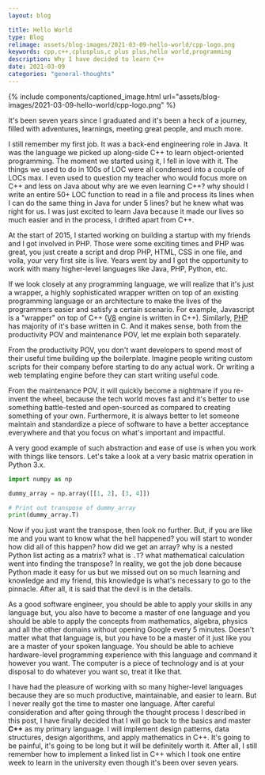 ```yaml
---
layout: blog

title: Hello World
type: Blog
relimage: assets/blog-images/2021-03-09-hello-world/cpp-logo.png
keywords: cpp,c++,cplusplus,c plus plus,hello world,programming
description: Why I have decided to learn C++
date: 2021-03-09
categories: "general-thoughts"
---
```


{% include components/captioned_image.html url="assets/blog-images/2021-03-09-hello-world/cpp-logo.png" %}

It's been seven years since I graduated and it's been a heck of a journey, filled with adventures, learnings, meeting great people, and much more.

I still remember my first job. It was a back-end engineering role in Java. It was the language we picked up along-side C++ to learn object-oriented programming. The moment we started using it, I fell in love with it. The things we used to do in 100s of LOC were all condensed into a couple of LOCs max. I even used to question my teacher who would focus more on C++ and less on Java about why are we even learning C++? why should I write an entire 50+ LOC function to read in a file and process its lines when I can do the same thing in Java for under 5 lines? but he knew what was right for us. I was just excited to learn Java because it made our lives so much easier and in the process, I drifted apart from C++.

At the start of 2015, I started working on building a startup with my friends and I got involved in PHP. Those were some exciting times and PHP was great, you just create a script and drop PHP, HTML, CSS in one file, and voila, your very first site is live. Years went by and I got the opportunity to work with many higher-level languages like Java, PHP, Python, etc.

If we look closely at any programming language, we will realize that it's just a wrapper, a highly sophisticated wrapper written on top of an existing programming language or an architecture to make the lives of the programmers easier and satisfy a certain scenario. For example, Javascript is a "wrapper" on top of C++ (<a href="https://github.com/v8/v8" target="_blank" title="V8 Github Repo">V8</a> engine is written in C++). Similarly, <a href="https://github.com/php/php-src" target="_blank" title="PHP Repo Github">PHP</a> has majority of it's base written in C. And it makes sense, both from the productivity POV and maintenance POV, let me explain both separately.

From the productivity POV, you don't want developers to spend most of their useful time building up the boilerplate. Imagine people writing custom scripts for their company before starting to do any actual work. Or writing a web templating engine before they can start writing useful code.

From the maintenance POV, it will quickly become a nightmare if you re-invent the wheel, because the tech world moves fast and it's better to use something battle-tested and open-sourced as compared to creating something of your own. Furthermore, it is always better to let someone maintain and standardize a piece of software to have a better acceptance everywhere and that you focus on what's important and impactful.

A very good example of such abstraction and ease of use is when you work with things like tensors. Let's take a look at a very basic matrix operation in Python 3.x.

```python
import numpy as np

dummy_array = np.array([[1, 2], [3, 4]])

# Print out transpose of dummy_array
print(dummy_array.T)
```

Now if you just want the transpose, then look no further. But, if you are like me and you want to know what the hell happened? you will start to wonder how did all of this happen? how did we get an array? why is a nested Python list acting as a matrix? what is `.T`? what mathematical calculation went into finding the transpose? In reality, we got the job done because Python made it easy for us but we missed out on so much learning and knowledge and my friend, this knowledge is what's necessary to go to the pinnacle. After all, it is said that the devil is in the details.

As a good software engineer, you should be able to apply your skills in any language but, you also have to become a master of one language and you should be able to apply the concepts from mathematics, algebra, physics and all the other domains without opening Google every 5 minutes. Doesn't matter what that language is, but you have to be a master of it just like you are a master of your spoken language. You should be able to achieve hardware-level programming experience with this language and command it however you want. The computer is a piece of technology and is at your disposal to do whatever you want so, treat it like that. 

I have had the pleasure of working with so many higher-level languages because they are so much productive, maintainable, and easier to learn. But I never really got the time to master one language. After careful consideration and after going through the thought process I described in this post, I have finally decided that I will go back to the basics and master **C++** as my primary language. I will implement design patterns, data structures, design algorithms, and apply mathematics in C++. It's going to be painful, it's going to be long but it will be definitely worth it. After all, I still remember how to implement a linked list in C++ which I took one entire week to learn in the university even though it's been over seven years.